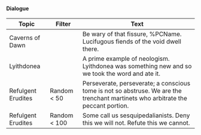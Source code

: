#### Dialogue

| Topic              | Filter       | Text                                                                                                                             |
| ------------------ | ------------ | -------------------------------------------------------------------------------------------------------------------------------- |
| Caverns of Dawn    |              | Be wary of that fissure, %PCName. Lucifugous fiends of the void dwell there.                                                     |
| Lyithdonea         |              | A prime example of neologism. Lyithdonea was something new and so we took the word and ate it.                                   |
| Refulgent Erudites | Random < 50  | Perseverate, perseverate; a conscious tome is not so abstruse. We are the trenchant martinets who arbitrate the peccant portion. |
| Refulgent Erudites | Random < 100 | Some call us sesquipedalianists. Deny this we will not. Refute this we cannot.                                                   |

